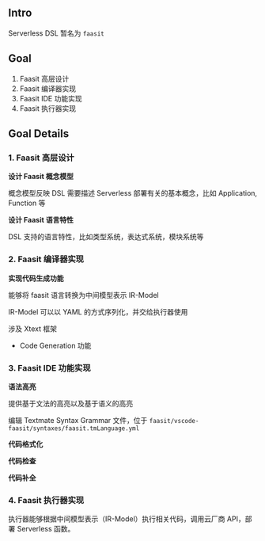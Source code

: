 ## Intro

Serverless DSL 暂名为 `faasit`

## Goal

1. Faasit 高层设计
2. Faasit 编译器实现
3. Faasit IDE 功能实现
4. Faasit 执行器实现

## Goal Details

### 1. Faasit 高层设计

**设计 Faasit 概念模型**

概念模型反映 DSL 需要描述 Serverless 部署有关的基本概念，比如 Application, Function 等

**设计 Faasit 语言特性**

DSL 支持的语言特性，比如类型系统，表达式系统，模块系统等

### 2. Faasit 编译器实现

**实现代码生成功能**

能够将 faasit 语言转换为中间模型表示 IR-Model

IR-Model 可以以 YAML 的方式序列化，并交给执行器使用

涉及 Xtext 框架

- Code Generation 功能

### 3. Faasit IDE 功能实现

**语法高亮**

提供基于文法的高亮以及基于语义的高亮

编辑 Textmate Syntax Grammar 文件，位于 `faasit/vscode-faasit/syntaxes/faasit.tmLanguage.yml`

**代码格式化**

**代码检查**

**代码补全**

### 4. Faasit 执行器实现

执行器能够根据中间模型表示（IR-Model）执行相关代码，调用云厂商 API，部署 Serverless 函数。
